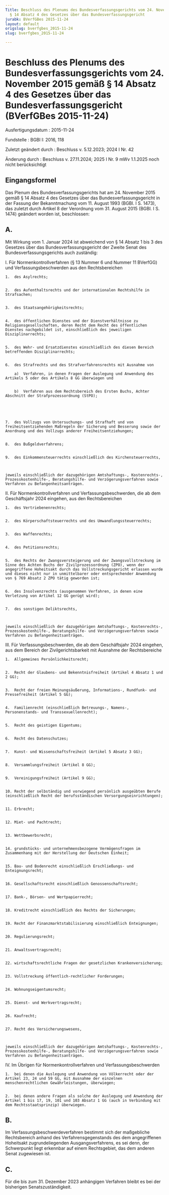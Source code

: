 ```yaml
---
Title: Beschluss des Plenums des Bundesverfassungsgerichts vom 24. November 2015 gemäß
  § 14 Absatz 4 des Gesetzes über das Bundesverfassungsgericht
jurabk: BVerfGBes 2015-11-24
layout: default
origslug: bverfgbes_2015-11-24
slug: bverfgbes_2015-11-24

---
```


# Beschluss des Plenums des Bundesverfassungsgerichts vom 24. November 2015 gemäß § 14 Absatz 4 des Gesetzes über das Bundesverfassungsgericht (BVerfGBes 2015-11-24)

Ausfertigungsdatum
:   2015-11-24

Fundstelle
:   BGBl I: 2016, 118

Zuletzt geändert durch
:   Beschluss v. 5.12.2023; 2024 I Nr. 42

Änderung durch
:   Beschluss v. 27.11.2024; 2025 I Nr. 9 mWv 1.1.2025 noch nicht berücksichtigt


## Eingangsformel

Das Plenum des Bundesverfassungsgerichts hat am 24. November 2015 gemäß § 14 Absatz 4 des Gesetzes über das Bundesverfassungsgericht in der Fassung der Bekanntmachung vom 11. August 1993 (BGBl. I S. 1473), das zuletzt durch Artikel 8 der Verordnung vom 31. August 2015 (BGBl. I S. 1474) geändert worden ist, beschlossen:


## A.

Mit Wirkung vom 1. Januar 2024 ist abweichend von § 14 Absatz 1 bis 3 des Gesetzes über das Bundesverfassungsgericht der Zweite Senat des Bundesverfassungsgerichts auch zuständig:

I.  Für Normenkontrollverfahren (§ 13 Nummer 6 und Nummer 11 BVerfGG) und Verfassungsbeschwerden aus den Rechtsbereichen

    1.  des Asylrechts;


    2.  des Aufenthaltsrechts und der internationalen Rechtshilfe in Strafsachen;


    3.  des Staatsangehörigkeitsrechts;


    4.  des öffentlichen Dienstes und der Dienstverhältnisse zu Religionsgesellschaften, deren Recht dem Recht des öffentlichen Dienstes nachgebildet ist, einschließlich des jeweiligen Disziplinarrechts;


    5.  des Wehr- und Ersatzdienstes einschließlich des diesen Bereich betreffenden Disziplinarrechts;


    6.  des Strafrechts und des Strafverfahrensrechts mit Ausnahme von

        a)  Verfahren, in denen Fragen der Auslegung und Anwendung des Artikels 5 oder des Artikels 8 GG überwiegen und


        b)  Verfahren aus dem Rechtsbereich des Ersten Buchs, Achter Abschnitt der Strafprozessordnung (StPO);





    7.  des Vollzugs von Untersuchungs- und Strafhaft und von freiheitsentziehenden Maßregeln der Sicherung und Besserung sowie der Anordnung und des Vollzugs anderer Freiheitsentziehungen;


    8.  des Bußgeldverfahrens;


    9.  des Einkommensteuerrechts einschließlich des Kirchensteuerrechts,



    jeweils einschließlich der dazugehörigen Amtshaftungs-, Kostenrechts-, Prozesskostenhilfe-, Beratungshilfe- und Verzögerungsverfahren sowie Verfahren zu Befangenheitsanträgen.


II. Für Normenkontrollverfahren und Verfassungsbeschwerden, die ab dem Geschäftsjahr 2024 eingehen, aus den Rechtsbereichen

    1.  des Vertriebenenrechts;


    2.  des Körperschaftsteuerrechts und des Umwandlungssteuerrechts;


    3.  des Waffenrechts;


    4.  des Petitionsrechts;


    5.  des Rechts der Zwangsversteigerung und der Zwangsvollstreckung im Sinne des Achten Buchs der Zivilprozessordnung (ZPO), wenn der angegriffene Hoheitsakt durch das Vollstreckungsgericht erlassen wurde und dieses nicht nur in unmittelbarer oder entsprechender Anwendung von § 769 Absatz 2 ZPO tätig geworden ist;


    6.  des Insolvenzrechts (ausgenommen Verfahren, in denen eine Verletzung von Artikel 12 GG gerügt wird);


    7.  des sonstigen Deliktsrechts,



    jeweils einschließlich der dazugehörigen Amtshaftungs-, Kostenrechts-, Prozesskostenhilfe-, Beratungshilfe- und Verzögerungsverfahren sowie Verfahren zu Befangenheitsanträgen.


III. Für Verfassungsbeschwerden, die ab dem Geschäftsjahr 2024 eingehen, aus dem Bereich der Zivilgerichtsbarkeit mit Ausnahme der Rechtsbereiche

    1.  Allgemeines Persönlichkeitsrecht;


    2.  Recht der Glaubens- und Bekenntnisfreiheit (Artikel 4 Absatz 1 und 2 GG);


    3.  Recht der freien Meinungsäußerung, Informations-, Rundfunk- und Pressefreiheit (Artikel 5 GG);


    4.  Familienrecht (einschließlich Betreuungs-, Namens-, Personenstands- und Transsexuellenrecht);


    5.  Recht des geistigen Eigentums;


    6.  Recht des Datenschutzes;


    7.  Kunst- und Wissenschaftsfreiheit (Artikel 5 Absatz 3 GG);


    8.  Versammlungsfreiheit (Artikel 8 GG);


    9.  Vereinigungsfreiheit (Artikel 9 GG);


    10. Recht der selbständig und vorwiegend persönlich ausgeübten Berufe (einschließlich Recht der berufsständischen Versorgungseinrichtungen);


    11. Erbrecht;


    12. Miet- und Pachtrecht;


    13. Wettbewerbsrecht;


    14. grundstücks- und unternehmensbezogene Vermögensfragen im Zusammenhang mit der Herstellung der Deutschen Einheit;


    15. Bau- und Bodenrecht einschließlich Erschließungs- und Enteignungsrecht;


    16. Gesellschaftsrecht einschließlich Genossenschaftsrecht;


    17. Bank-, Börsen- und Wertpapierrecht;


    18. Kreditrecht einschließlich des Rechts der Sicherungen;


    19. Recht der Finanzmarktstabilisierung einschließlich Enteignungen;


    20. Regulierungsrecht;


    21. Anwaltsvertragsrecht;


    22. wirtschaftsrechtliche Fragen der gesetzlichen Krankenversicherung;


    23. Vollstreckung öffentlich-rechtlicher Forderungen;


    24. Wohnungseigentumsrecht;


    25. Dienst- und Werkvertragsrecht;


    26. Kaufrecht;


    27. Recht des Versicherungswesens,



    jeweils einschließlich der dazugehörigen Amtshaftungs-, Kostenrechts-, Prozesskostenhilfe-, Beratungshilfe- und Verzögerungsverfahren sowie Verfahren zu Befangenheitsanträgen.


IV. Im Übrigen für Normenkontrollverfahren und Verfassungsbeschwerden

    1.  bei denen die Auslegung und Anwendung von Völkerrecht oder der Artikel 23, 24 und 59 GG, mit Ausnahme der einzelnen menschenrechtlichen Gewährleistungen, überwiegen;


    2.  bei denen andere Fragen als solche der Auslegung und Anwendung der Artikel 1 bis 17, 19, 101 und 103 Absatz 1 GG (auch in Verbindung mit dem Rechtsstaatsprinzip) überwiegen.








## B.

Im Verfassungsbeschwerdeverfahren bestimmt sich der maßgebliche Rechtsbereich anhand des Verfahrensgegenstands des dem angegriffenen Hoheitsakt zugrundeliegenden Ausgangsverfahrens, es sei denn, der Schwerpunkt liegt erkennbar auf einem Rechtsgebiet, das dem anderen Senat zugewiesen ist.


## C.

Für die bis zum 31. Dezember 2023 anhängigen Verfahren bleibt es bei der bisherigen Senatszuständigkeit.

